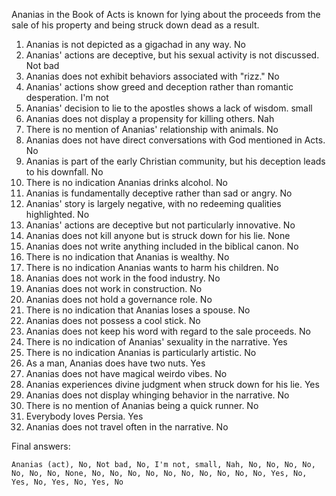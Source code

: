 Ananias in the Book of Acts is known for lying about the proceeds from the sale of his property and being struck down dead as a result.

1. Ananias is not depicted as a gigachad in any way. No
2. Ananias' actions are deceptive, but his sexual activity is not discussed. Not bad
3. Ananias does not exhibit behaviors associated with "rizz." No
4. Ananias' actions show greed and deception rather than romantic desperation. I'm not
5. Ananias' decision to lie to the apostles shows a lack of wisdom. small
6. Ananias does not display a propensity for killing others. Nah
7. There is no mention of Ananias' relationship with animals. No
8. Ananias does not have direct conversations with God mentioned in Acts. No
9. Ananias is part of the early Christian community, but his deception leads to his downfall. No
10. There is no indication Ananias drinks alcohol. No
11. Ananias is fundamentally deceptive rather than sad or angry. No
12. Ananias' story is largely negative, with no redeeming qualities highlighted. No
13. Ananias' actions are deceptive but not particularly innovative. No
14. Ananias does not kill anyone but is struck down for his lie. None
15. Ananias does not write anything included in the biblical canon. No
16. There is no indication that Ananias is wealthy. No
17. There is no indication Ananias wants to harm his children. No
18. Ananias does not work in the food industry. No
19. Ananias does not work in construction. No
20. Ananias does not hold a governance role. No
21. There is no indication that Ananias loses a spouse. No
22. Ananias does not possess a cool stick. No
23. Ananias does not keep his word with regard to the sale proceeds. No
24. There is no indication of Ananias' sexuality in the narrative. Yes
25. There is no indication Ananias is particularly artistic. No
26. As a man, Ananias does have two nuts. Yes
27. Ananias does not have magical weirdo vibes. No
28. Ananias experiences divine judgment when struck down for his lie. Yes
29. Ananias does not display whinging behavior in the narrative. No
30. There is no mention of Ananias being a quick runner. No
31. Everybody loves Persia. Yes
32. Ananias does not travel often in the narrative. No

Final answers:

```Ananias (act), No, Not bad, No, I'm not, small, Nah, No, No, No, No, No, No, No, None, No, No, No, No, No, No, No, No, No, No, Yes, No, Yes, No, Yes, No, Yes, No```